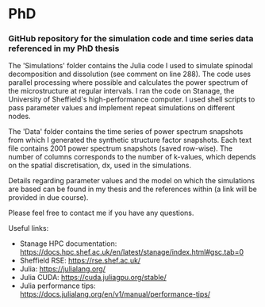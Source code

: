 # PhD

### GitHub repository for the simulation code and time series data referenced in my PhD thesis 

The 'Simulations' folder contains the Julia code I used to simulate spinodal decomposition and dissolution (see comment on line 288). The code uses parallel processing where possible and calculates the power spectrum of the microstructure at regular intervals. I ran the code on Stanage, the University of Sheffield's high-performance computer. I used shell scripts to pass parameter values and implement repeat simulations on different nodes.

The 'Data' folder contains the time series of power spectrum snapshots from which I generated the synthetic structure factor snapshots. Each text file contains 2001 power spectrum snapshots (saved row-wise). The number of columns corresponds to the number of k-values, which depends on the spatial discretisation, dx, used in the simulations.

Details regarding parameter values and the model on which the simulations are based can be found in my thesis and the references within (a link will be provided in due course).

Please feel free to contact me if you have any questions.

Useful links:
- Stanage HPC documentation: https://docs.hpc.shef.ac.uk/en/latest/stanage/index.html#gsc.tab=0
- Sheffield RSE: https://rse.shef.ac.uk/
- Julia: https://julialang.org/
- Julia CUDA: https://cuda.juliagpu.org/stable/
- Julia performance tips: https://docs.julialang.org/en/v1/manual/performance-tips/
